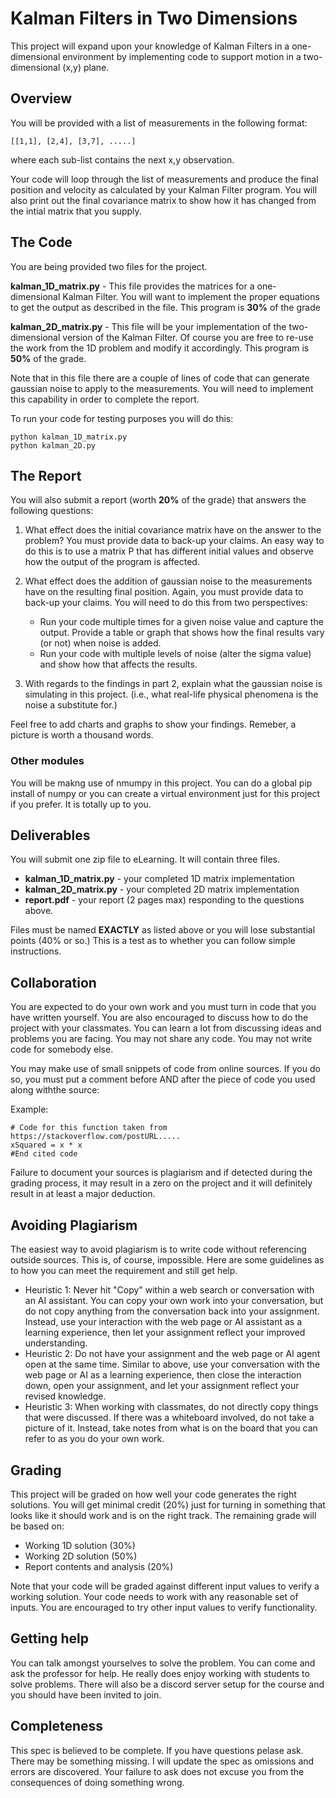 # Kalman Filters in Two Dimensions
This project will expand upon your knowledge of Kalman Filters in a one-dimensional environment by implementing code to support motion in a two-dimensional (x,y) plane.

## Overview
You will be provided with a list of measurements in the following format:
```
[[1,1], [2,4], [3,7], .....]
```
where each sub-list contains the next x,y observation.

Your code will loop through the list of measurements and produce the final position and velocity as calculated by your Kalman Filter program. You will also print out the final covariance matrix to show how it has changed from the intial matrix that you supply.

## The Code
You are being provided two files for the project.

**kalman_1D_matrix.py** - This file provides the matrices for a one-dimensional Kalman Filter.  You will want to implement the proper equations to get the output as described in the file.  This program is **30%** of the grade

**kalman_2D_matrix.py** - This file will be your implementation of the two-dimensional version of the Kalman Filter.  Of course you are free to re-use the work from the 1D problem and modify it accordingly. This program is **50%** of the grade.

Note that in this file there are a couple of lines of code that can generate gaussian noise to apply to the measurements.  You will need to implement this capability in order to complete the report.

To run your code for testing purposes you will do this:
```
python kalman_1D_matrix.py
python kalman_2D.py
```
## The Report
You will also submit a report (worth **20%** of the grade) that answers the following questions:

1. What effect does the initial covariance matrix have on the answer to the problem? You must provide data to back-up your claims.  An easy way to do this is to use a matrix P that has different initial values and observe how the output of the program is affected.

2. What effect does the addition of gaussian noise to the measurements have on the resulting final position. Again, you must provide data to back-up your claims.  You will need to do this from two perspectives:
   - Run your code multiple times for a given noise value and capture the output. Provide a table or graph that shows how the final results vary (or not) when noise is added.
   - Run your code with multiple levels of noise (alter the sigma value) and show how that affects the results.

3. With regards to the findings in part 2, explain what the gaussian noise is simulating in this project. (i.e., what real-life physical phenomena is the noise a substitute for.)

Feel free to add charts and graphs to show your findings.  Remeber, a picture is worth a thousand words.

### Other modules
You will be makng use of nmumpy in this project. You can do a global pip install of numpy or you can create a virtual environment just for this project if you prefer.  It is totally up to you.

## Deliverables
You will submit one zip file to eLearning. It will contain three files.
- **kalman_1D_matrix.py** - your completed 1D matrix implementation
- **kalman_2D_matrix.py** - your completed 2D matrix implementation
- **report.pdf** - your report (2 pages max) responding to the questions above.

Files must be named **EXACTLY**  as listed above or you will lose substantial points (40% or so.) This is a test as to whether you can follow simple instructions.

## Collaboration
You are expected to do your own work and you must turn in code that you have written yourself.  You are also encouraged to discuss how to do the project with your classmates.  You can learn a lot from discussing ideas and problems you are facing. You may not share any code.  You may not write code for somebody else.

You may make use of small snippets of code from online sources.  If you do so, you must put a comment before AND after the piece of code you used along withthe source:

Example:
```
# Code for this function taken from https://stackoverflow.com/postURL.....
xSquared = x * x
#End cited code
```
Failure to document your sources is plagiarism and if detected during the grading process, it may result in a zero on the project and it will definitely result in at least a major deduction.

## Avoiding Plagiarism
The easiest way to avoid plagiarism is to write code without referencing outside sources. This is, of course, impossible. Here are some guidelines as to how you can meet the requirement and still get help.

- Heuristic 1: Never hit "Copy" within a web search or conversation with an AI assistant. You can copy your own work into your conversation, but do not copy anything from the conversation back into your assignment. Instead, use your interaction with the web page or AI assistant as a learning experience, then let your assignment reflect your improved understanding.
- Heuristic 2: Do not have your assignment and the web page or AI agent open at the same time. Similar to above, use your conversation with the web page or AI as a learning experience, then close the interaction down, open your assignment, and let your assignment reflect your revised knowledge.
- Heuristic 3: When working with classmates, do not directly copy things that were discussed.  If there was a whiteboard involved, do not take a picture of it.  Instead, take notes from what is on the board that you can refer to as you do your own work.
## Grading
This project will be graded on how well your code generates the right solutions.  You will get minimal credit (20%) just for turning in something that looks like it should work and is on the right track. The remaining grade will be based on:
- Working 1D solution (30%)
- Working 2D solution (50%)
- Report contents and analysis (20%)

Note that your code will be graded against different input values to verify a working solution. Your code needs to work with any reasonable set of inputs.  You are encouraged to try other input values to verify functionality.

## Getting help
You can talk amongst yourselves to solve the problem.  You can come and ask the professor for help.  He really does enjoy working with students to solve problems. There will also be a discord server setup for the course and you should have been invited to join.

## Completeness
This spec is believed to be complete.  If you have questions pelase ask.  There may be something missing. I will update the spec as omissions and errors are discovered. Your failure to ask does not excuse you from the consequences of doing something wrong.